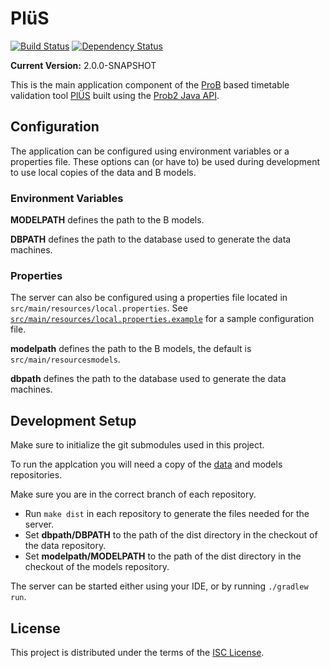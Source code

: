 # PlüS

[![Build Status](https://travis-ci.org/plues/plues.svg?style=flat-square)](https://travis-ci.org/plues/plues)
[![Dependency Status](https://www.versioneye.com/user/projects/57a33b001dadcb004d680562/badge.svg?style=flat-square)](https://www.versioneye.com/user/projects/57a33b001dadcb004d680562)

**Current Version:** 2.0.0-SNAPSHOT

This is the main application component of the
[ProB](https://www3.hhu.de/stups/prob/) based timetable validation tool
[PlÜS](https://github.com/plues) built using the [Prob2
Java API](https://www3.hhu.de/stups/prob/index.php5/ProB_Java_API).

## Configuration

The application can be configured using environment variables or a properties
file.
These options can (or have to) be used during development to use local copies
of the data and B models.

### Environment Variables

__MODELPATH__ defines the path to the B models.

__DBPATH__ defines the path to the database used to generate the data machines.

### Properties

The server can also be configured using a properties file located in
`src/main/resources/local.properties`. See
[`src/main/resources/local.properties.example`](src/main/resources/local.properties.example) for a sample configuration file.

__modelpath__ defines the path to the B models, the default is
`src/main/resourcesmodels`.

__dbpath__ defines the path to the database used to generate the data machines.

## Development Setup

Make sure to initialize the git submodules used in this project.

To run the applcation you will need a copy of the
[data](https://github.com/plues/data) and models repositories.

Make sure you are in the correct branch of each repository.

* Run `make dist` in each repository to generate the files needed for the server.
* Set __dbpath/DBPATH__ to the path of the dist directory in the checkout of the data repository.
* Set __modelpath/MODELPATH__ to the path of the dist directory in the checkout of the models repository.

The server can be started either using your IDE, or by running `./gradlew run`.

## License

This project is distributed under the terms of the [ISC License](LICENSE).
